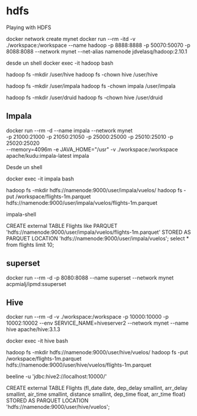 # hdfs
Playing with HDFS

docker network create mynet
docker run --rm -itd -v ./workspace:/workspace --name hadoop -p 8888:8888 -p 50070:50070 -p 8088:8088 --network mynet --net-alias namenode jdvelasq/hadoop:2.10.1

desde un shell
docker exec -it hadoop bash

hadoop fs -mkdir /user/hive
hadoop fs -chown hive /user/hive

hadoop fs -mkdir /user/impala
hadoop fs -chown impala /user/impala

hadoop fs -mkdir /user/druid
hadoop fs -chown hive /user/druid


## Impala
docker run --rm -d --name impala --network mynet \
  -p 21000:21000 -p 21050:21050 -p 25000:25000 -p 25010:25010 -p 25020:25020 \
  --memory=4096m -e JAVA_HOME="/usr" -v ./workspace:/workspace apache/kudu:impala-latest impala

Desde un shell

docker exec -it impala bash

hadoop fs -mkdir hdfs://namenode:9000/user/impala/vuelos/
hadoop fs -put /workspace/flights-1m.parquet hdfs://namenode:9000/user/impala/vuelos/flights-1m.parquet

impala-shell

CREATE external TABLE Flights like PARQUET 'hdfs://namenode:9000/user/impala/vuelos/flights-1m.parquet' STORED AS PARQUET LOCATION 'hdfs://namenode:9000/user/impala/vuelos';
select * from flights limit 10;


## superset
docker run --rm -d -p 8080:8088 --name superset --network mynet acpmialj/ipmd:ssuperset



## Hive

docker run --rm -d -v ./workspace:/workspace -p 10000:10000 -p 10002:10002 --env SERVICE_NAME=hiveserver2 --network mynet --name hive apache/hive:3.1.3

docker exec -it hive bash 

hadoop fs -mkdir hdfs://namenode:9000/user/hive/vuelos/
hadoop fs -put /workspace/flights-1m.parquet hdfs://namenode:9000/user/hive/vuelos/flights-1m.parquet

beeline -u 'jdbc:hive2://localhost:10000/'

CREATE external TABLE Flights (fl_date date, dep_delay  smallint, arr_delay  smallint, air_time   smallint, distance  smallint, dep_time   float,  arr_time float) STORED AS PARQUET LOCATION 'hdfs://namenode:9000/user/hive/vuelos';

